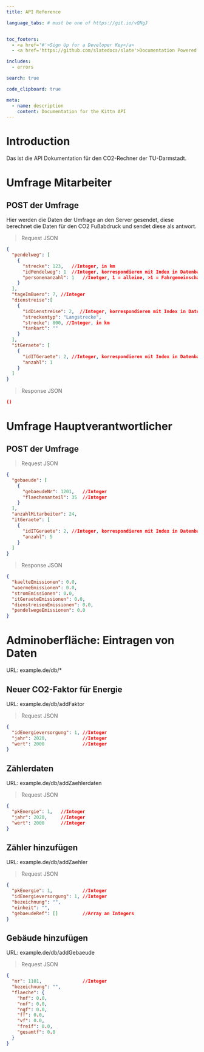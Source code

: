 ```yaml
---
title: API Reference

language_tabs: # must be one of https://git.io/vQNgJ


toc_footers:
  - <a href='#'>Sign Up for a Developer Key</a>
  - <a href='https://github.com/slatedocs/slate'>Documentation Powered by Slate</a>

includes:
  - errors

search: true

code_clipboard: true

meta:
  - name: description
    content: Documentation for the Kittn API
---
```


# Introduction

Das ist die API Dokumentation für den CO2-Rechner der TU-Darmstadt.

# Umfrage Mitarbeiter

## POST der Umfrage
Hier werden die Daten der Umfrage an den Server gesendet, diese berechnet die Daten für den CO2 Fußabdruck und sendet diese als antwort.
>Request JSON

```json
{
  "pendelweg": [
    {
      "strecke": 123,   //Integer, in km
      "idPendelweg": 1  //Integer, korrespondieren mit Index in Datenbank
      "personenanzahl": 1   //Inetger, 1 = alleine, >1 = Fahrgemeinschaft
    }
  ],
  "tageImBuero": 7, //Integer
  "dienstreise":[
    {
      "idDienstreise": 2,  //Integer, korrespondieren mit Index in Datenbank
      "streckentyp": "Langstrecke",
      "strecke": 800, //Integer, in km
      "tankart": ""
    }
  ],
  "itGeraete": [
    {
      "idITGeraete": 2, //Integer, korrespondieren mit Index in Datenbank
      "anzahl": 1
    }
  ]
}
```

>Response JSON

```json
()
```

# Umfrage Hauptverantwortlicher

## POST der Umfrage
>Request JSON

```json
{
  "gebaeude": [
    {
      "gebaeudeNr": 1201,   //Integer
      "flaechenanteil": 35  //Integer
    }
  ],
  "anzahlMitarbeiter": 24,
  "itGeraete": [
    {
      "idITGeraete": 2, //Integer, korrespondieren mit Index in Datenbank
      "anzahl": 5
    }
  ]
}
```

>Response JSON

```json
{
  "kaelteEmissionen": 0.0,
  "waermeEmissionen": 0.0,
  "stromEmissionen": 0.0,
  "itGeraeteEmissionen": 0.0,
  "dienstreisenEmissionen": 0.0,
  "pendelwegeEmissionen": 0.0
}
```


# Adminoberfläche: Eintragen von Daten

URL: example.de/db/*

## Neuer CO2-Faktor für Energie
URL: example.de/db/addFaktor

>Request JSON

```json
{
  "idEnergieversorgung": 1, //Integer
  "jahr": 2020,             //Integer
  "wert": 2000              //Integer
}
```

## Zählerdaten
URL: example.de/db/addZaehlerdaten

>Request JSON

```json
{
  "pkEnergie": 1,   //Integer
  "jahr": 2020,     //Integer
  "wert": 2000      //Integer
}
```

## Zähler hinzufügen
URL: example.de/db/addZaehler

>Request JSON

```json
{
  "pkEnergie": 1,           //Integer
  "idEnergieversorgung": 1, //Integer
  "bezeichnung": "",
  "einheit": "",
  "gebaeudeRef": []         //Array an Integers
}
```

## Gebäude hinzufügen
URL: example.de/db/addGebaeude

>Request JSON

```json
{
  "nr": 1101,               //Integer
  "bezeichnung": "",
  "flaeche": {
    "hnf": 0.0,
    "nnf": 0.0,
    "ngf": 0.0,
    "ff": 0.0,
    "vf": 0.0,
    "freif": 0.0,
    "gesamtf": 0.0
  }
}
```
